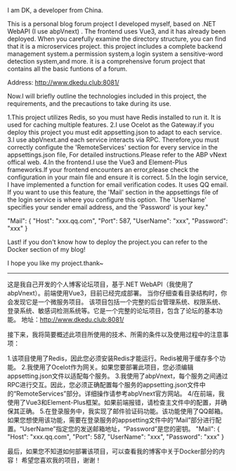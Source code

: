I am DK, a developer from China.

This is a personal blog forum project I developed myself, based on .NET WebAPI (I use abpVnext) . The frontend uses Vue3, and it has already been deployed.
When you carefully examine the directory structure, you can find that it is a microservices project.
this project includes a complete backend management system.a permission system,a login system a sensitive-word detection system,and more. it is a comprehensive forum project that contains all the basic funtions of a forum.

Address: http://www.dkedu.club:8081/

Now.I will briefly outline the technologies included in this project, the requirements, and the precautions to take during its use.

1.This project utilizes Redis, so you must have Redis installed to run it. It is used for caching multiple features.
2.I use Ocelot as the Gateway.if you deploy this project you must edit appsetting.json to adapt to each service.
3.I use abpVnext.and each service interacts via RPC. Therefore,you must correctly configute the 'RemoteServices' section for every service in the appsettings.json file, For detailed instructions.Please refer to the ABP vNext offical web.
4.In the frontend.l use the Vue3 and Element-Plus frameworks.lf your frontend encounters an error,please check the configuration in your main file and ensure it is correct.
5.In the login service, I have implemented a function for email verification codes. It uses QQ email. If you want to use this feature, the 'Mail' section in the appsettings file of the login service is where you configure this option. The 'UserName' specifies your sender email address, and the 'Password' is your key."

"Mail": {
  "Host": "xxx.qq.com",
  "Port": 587,
  "UserName": "xxx",
  "Password": "xxx"
}

Last! if you don't know how to deploy the project.you can refer to the Docker section of my blog!

I hope you like my project.thank~

----------------------------------------------------------------------------------------------------------------------------------------------------------------

这是我自己开发的个人博客论坛项目，基于.NET WebAPI（我使用了abpVnext）。前端使用Vue3，目前已经完成部署。 当你仔细查看目录结构时，你会发现它是一个微服务项目。 该项目包括一个完整的后台管理系统、权限系统、登录系统、敏感词检测系统等。它是一个完整的论坛项目，包含了论坛的基本功能。
地址：http://www.dkedu.club:8081/

接下来，我将简要概述此项目所使用的技术、所需的条件以及使用过程中的注意事项：

1.该项目使用了Redis，因此您必须安装Redis才能运行。Redis被用于缓存多个功能。
2.我使用了Ocelot作为网关。如果您要部署此项目，您必须编辑appsetting.json文件以适配每个服务。
3.我使用了abpVnext，每个服务之间通过RPC进行交互。因此，您必须正确配置每个服务的appsetting.json文件中的“RemoteServices”部分。详细操作请参考abpVnext官方网站。
4/在前端，我使用了Vue3和Element-Plus框架。如果前端报错，请检查主文件中的配置，并确保其正确。
5.在登录服务中，我实现了邮件验证码功能。该功能使用了QQ邮箱。如果您想使用该功能，需要在登录服务的appsetting文件中的“Mail”部分进行配置。“UserName”指定您的发送邮箱地址，“Password”是您的密钥。
"Mail": {
  "Host": "xxx.qq.com",
  "Port": 587,
  "UserName": "xxx",
  "Password": "xxx"
}

最后，如果您不知道如何部署该项目，可以查看我的博客中关于Docker部分的内容！
希望您喜欢我的项目，谢谢！
